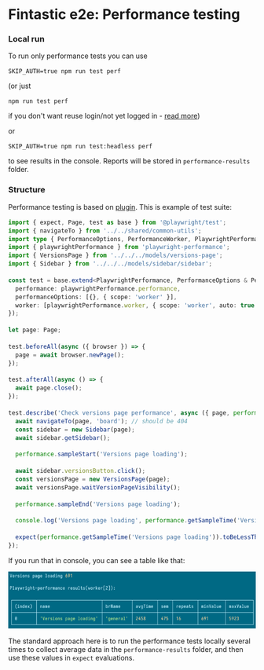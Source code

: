 # Fintastic e2e: Performance testing

### Local run

To run only performance tests you can use

```shell
SKIP_AUTH=true npm run test perf
```

(or just

```shell
npm run test perf
```

if you don't want reuse login/not yet logged in - [read more](auth-flow.md))

or

```shell
SKIP_AUTH=true npm run test:headless perf
```

to see results in the console. Reports will be stored in `performance-results` folder.

### Structure

Performance testing is based on [plugin](https://www.npmjs.com/package/playwright-performance). This is example of test
suite:

```ts
import { expect, Page, test as base } from '@playwright/test';
import { navigateTo } from '../../shared/common-utils';
import type { PerformanceOptions, PerformanceWorker, PlaywrightPerformance } from 'playwright-performance';
import { playwrightPerformance } from 'playwright-performance';
import { VersionsPage } from '../../../models/versions-page';
import { Sidebar } from '../../../models/sidebar/sidebar';

const test = base.extend<PlaywrightPerformance, PerformanceOptions & PerformanceWorker>({
  performance: playwrightPerformance.performance,
  performanceOptions: [{}, { scope: 'worker' }],
  worker: [playwrightPerformance.worker, { scope: 'worker', auto: true }]
});

let page: Page;

test.beforeAll(async ({ browser }) => {
  page = await browser.newPage();
});

test.afterAll(async () => {
  await page.close();
});

test.describe('Check versions page performance', async ({ page, performance }) => {
  await navigateTo(page, 'board'); // should be 404
  const sidebar = new Sidebar(page);
  await sidebar.getSidebar();

  performance.sampleStart('Versions page loading');

  await sidebar.versionsButton.click();
  const versionsPage = new VersionsPage(page);
  await versionsPage.waitVersionPageVisibility();

  performance.sampleEnd('Versions page loading');

  console.log('Versions page loading', performance.getSampleTime('Versions page loading'));

  expect(performance.getSampleTime('Versions page loading')).toBeLessThan(3000); // <-- key point
});
```

If you run that in console, you can see a table like that:

![screenshot](img/perf.png)

The standard approach here is to run the performance tests locally several times to collect average data in
the `performance-results` folder, and then use these values in `expect` evaluations.